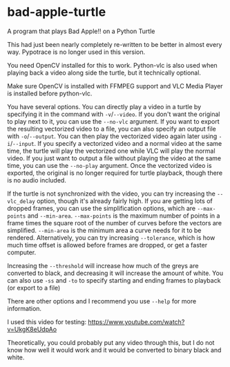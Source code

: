# bad-apple-turtle
A program that plays Bad Apple!! on a Python Turtle

This had just been nearly completely re-written to be better in almost every way. Pypotrace is no longer used in this version.

You need OpenCV installed for this to work. Python-vlc is also used when playing back a video along side the turtle, but it technically optional.

Make sure OpenCV is installed with FFMPEG support and VLC Media Player is installed before python-vlc.

You have several options. You can directly play a video in a turtle by specifying it in the command with `-v`/`--video`. If you don't want the original to play next to it, you can use the `--no-vlc` argument. If you want to export the resulting vectorized video to a file, you can also specify an output file with `-o`/`--output`. You can then play the vectorized video again later using `-i`/`--input`. If you specify a vectorized video and a normal video at the same time, the turtle will play the vectorized one while VLC will play the normal video. If you just want to output a file without playing the video at the same time, you can use the `--no-play` argument. Once the vectorized video is exported, the original is no longer required for turtle playback, though there is no audio included.

If the turtle is not synchronized with the video, you can try increasing the `--vlc_delay` option, though it's already fairly high. If you are getting lots of dropped frames, you can use the simplification options, which are `--max-points` and `--min-area`. `--max-points` is the maximum number of points in a frame times the square root of the number of curves before the vectors are simplified. `--min-area` is the minimum area a curve needs for it to be rendered. Alternatively, you can try increasing `--tolerance`, which is how much time offset is allowed before frames are dropped, or get a faster computer.

Increasing the `--threshold` will increase how much of the greys are converted to black, and decreasing it will increase the amount of white. You can also use `-ss` and `-to` to specify starting and ending frames to playback (or export to a file)

There are other options and I recommend you use `--help` for more information.

I used this video for testing: https://www.youtube.com/watch?v=UkgK8eUdpAo

Theoretically, you could probably put any video through this, but I do not know how well it would work and it would be converted to binary black and white.